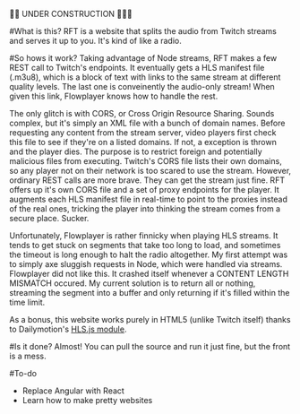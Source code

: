 :construction::construction: UNDER CONSTRUCTION :construction::construction::construction:

#What is this?
RFT is a website that splits the audio from Twitch streams and serves it up to you. It's kind of like a radio.

#So hows it work?
Taking advantage of Node streams, RFT makes a few REST call to Twitch's endpoints. It eventually gets a HLS manifest file (.m3u8), which is a block of text with links to the same stream at different quality levels. The last one is conveinently the audio-only stream! When given this link, Flowplayer knows how to handle the rest.

The only glitch is with CORS, or Cross Origin Resource Sharing. Sounds complex, but it's simply an XML file with a bunch of domain names. Before requesting any content from the stream server, video players first check this file to see if they're on a listed domains. If not, a exception is thrown and the player dies. The purpose is to restrict foreign and potentially malicious files from executing. Twitch's CORS file lists their own domains, so any player not on their network is too scared to use the stream. However, ordinary REST calls are more brave. They can get the stream just fine. RFT offers up it's own CORS file and a set of proxy endpoints for the player. It augments each HLS manifest file in real-time to point to the proxies instead of the real ones, tricking the player into thinking the stream comes from a secure place. Sucker.

Unfortunately, Flowplayer is rather finnicky when playing HLS streams. It tends to get stuck on segments that take too long to load, and sometimes the timeout is long enough to halt the radio altogether. My first attempt was to simply axe sluggish requests in Node, which were handled via streams. Flowplayer did not like this. It crashed itself whenever a CONTENT LENGTH MISMATCH occured. My current solution is to return all or nothing, streaming the segment into a buffer and only returning if it's filled within the time limit.

As a bonus, this website works purely in HTML5 (unlike Twitch itself) thanks to Dailymotion's [HLS.js module](https://github.com/dailymotion/hls.js/tree/master).


#Is it done?
Almost! You can pull the source and run it just fine, but the front is a mess.

#To-do
- Replace Angular with React
- Learn how to make pretty websites

